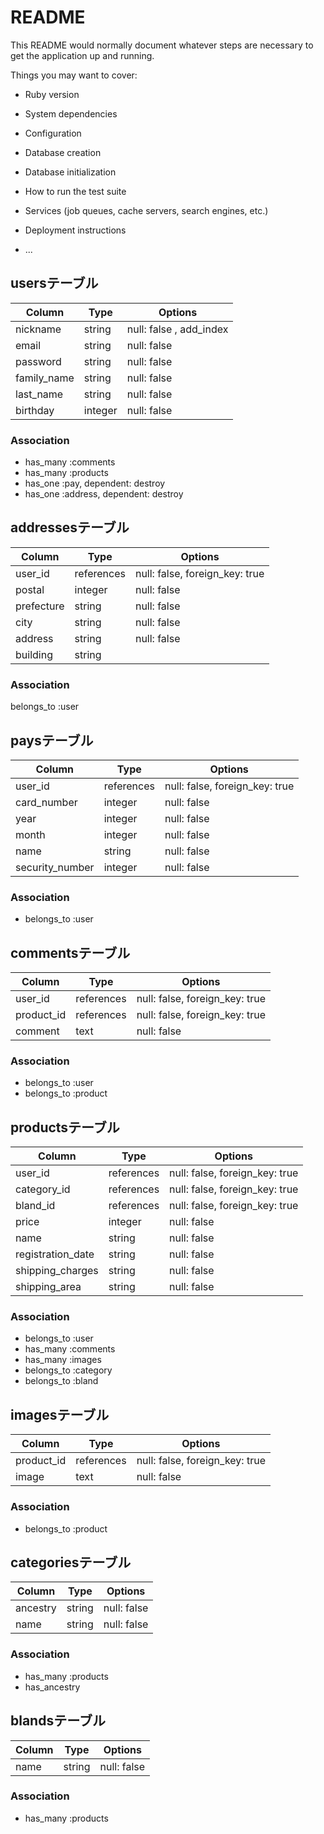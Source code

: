 # README

This README would normally document whatever steps are necessary to get the
application up and running.

Things you may want to cover:

* Ruby version

* System dependencies

* Configuration

* Database creation

* Database initialization

* How to run the test suite

* Services (job queues, cache servers, search engines, etc.)

* Deployment instructions

* ...

## usersテーブル

|Column       |Type       |Options                        |
|-------------|-----------|-------------------------------|
|nickname     |string     |null: false , add_index        |
|email        |string     |null: false                    |
|password     |string     |null: false                    |
|family_name  |string     |null: false                    |
|last_name    |string     |null: false                    |
|birthday     |integer    |null: false                    |

### Association
- has_many :comments
- has_many :products
- has_one  :pay, dependent: destroy
- has_one  :address, dependent: destroy


## addressesテーブル

|Column       |Type       |Options                        |
|-------------|-----------|-------------------------------|
|user_id      |references |null: false, foreign_key: true |
|postal       |integer    |null: false                    |
|prefecture   |string     |null: false                    |
|city         |string     |null: false                    |
|address      |string     |null: false                    |
|building     |string     |                               |

### Association
belongs_to :user


## paysテーブル

|Column          |Type        |Options                        |
|----------------|------------|-------------------------------|
|user_id         |references  |null: false, foreign_key: true |
|card_number     |integer     |null: false                    |
|year            |integer     |null: false                    |
|month           |integer     |null: false                    |
|name            |string      |null: false                    |
|security_number |integer     |null: false                    |

### Association
- belongs_to :user


## commentsテーブル

|Column          |Type        |Options                        |
|----------------|------------|-------------------------------|
|user_id         |references  |null: false, foreign_key: true |
|product_id      |references  |null: false, foreign_key: true |
|comment         |text        |null: false                    |

### Association
- belongs_to :user
- belongs_to :product


## productsテーブル

|Column           |Type        |Options                        |
|-----------------|------------|-------------------------------|
|user_id          |references  |null: false, foreign_key: true |
|category_id      |references  |null: false, foreign_key: true |
|bland_id         |references  |null: false, foreign_key: true |
|price            |integer     |null: false                    |
|name             |string      |null: false                    |
|registration_date|string      |null: false                    |
|shipping_charges |string      |null: false                    |
|shipping_area    |string      |null: false                    |

### Association
- belongs_to :user
- has_many :comments
- has_many :images
- belongs_to :category
- belongs_to  :bland


## imagesテーブル

|Column          |Type        |Options                        |
|----------------|------------|-------------------------------|
|product_id      |references  |null: false, foreign_key: true |
|image           |text        |null: false                    |

### Association
- belongs_to :product


## categoriesテーブル

|Column          |Type        |Options                        |
|----------------|------------|-------------------------------|
|ancestry        |string      |null: false                    |
|name            |string      |null: false                    |

### Association
- has_many :products
- has_ancestry


## blandsテーブル

|Column          |Type        |Options                        |
|----------------|------------|-------------------------------|
|name            |string      |null: false                    |

### Association
- has_many :products
